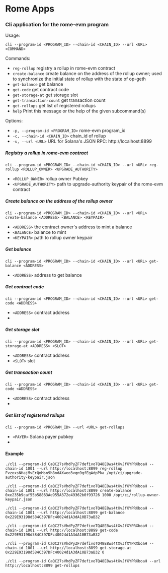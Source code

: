 # Rome Apps

### Cli application for the rome-evm program

Usage: 

`cli --program-id <PROGRAM_ID> --chain-id <CHAIN_ID> --url <URL> <COMMAND>`

Commands:

*  `reg-rollup`             registry a rollup in rome-evm contract
*  `create-balance`         create balance on the address of the rollup owner; used to synchronize the initial state of rollup with the state of op-geth
*  `get-balance`            get balance
*  `get-code`               get contract code
*  `get-storage-at`         get storage slot
*  `get-transaction-count`  get transaction count
*  `get-rollups`            get list of registered rollups
*  `help`                   Print this message or the help of the given subcommand(s)

Options:
* `-p, --program-id <PROGRAM_ID>`  rome-evm program_id
* `-c, --chain-id <CHAIN_ID>`      chain_id of rollup
* `-u, --url <URL>`                URL for Solana's JSON RPC: http://localhost:8899

##### Registry a rollup in rome-evm contract

`cli --program-id <PROGRAM_ID> --chain-id <CHAIN_ID> --url <URL> reg-rollup <ROLLUP_OWNER> <UPGRADE_AUTHORITY>`

* `<ROLLUP_OWNER>`       rollup owner Pubkey
* `<UPGRADE_AUTHORITY>`  path to upgrade-authority keypair of the rome-evm contract


##### Create balance on the address of the rollup owner

`cli --program-id <PROGRAM_ID> --chain-id <CHAIN_ID> --url <URL> create-balance <ADDRESS> <BALANCE> <KEYPAIR>`

* `<ADDRESS>`  the contract owner's address to mint a balance
* `<BALANCE>`  balance to mint
* `<KEYPAIR>`  path to rollup owner keypair


##### Get balance

`cli --program-id <PROGRAM_ID> --chain-id <CHAIN_ID> --url <URL> get-balance <ADDRESS>`

* `<ADDRESS>`  address to get balance

##### Get contract code

`cli --program-id <PROGRAM_ID> --chain-id <CHAIN_ID> --url <URL> get-code <ADDRESS>`

* `<ADDRESS>`  contract address
* 

##### Get storage slot

`cli --program-id <PROGRAM_ID> --chain-id <CHAIN_ID> --url <URL> get-storage-at <ADDRESS> <SLOT>`

* `<ADDRESS>`  contract address
* `<SLOT>`     slot

##### Get transaction count

`cli --program-id <PROGRAM_ID> --chain-id <CHAIN_ID> --url <URL> get-code <ADDRESS>`

* `<ADDRESS>`  contract address
*

##### Get list of registered rollups

`cli --program-id <PROGRAM_ID> --url <URL> get-rollups`

* `<PAYER>`  Solana payer pubkey
*

#### Example
`./cli --program-id CaQC27sVhdPyZF7defivoTQ48E8ws4tXvJfXYPRXboaH --chain-id 1001 --url http://localhost:8899 reg-rollup FvzoxsNHajMvErQmMsn9h8ndAXweo3vqn9gfEgAdpPka /opt/ci/upgrade-authority-keypair.json`

`./cli --program-id CaQC27sVhdPyZF7defivoTQ48E8ws4tXvJfXYPRXboaH --chain-id 1001 --url http://localhost:8899 create-balance 0xe235b9caf55b58863Ae955A372e49362b0f93726 1000 /opt/ci/rollup-owner-keypair.json`

`./cli --program-id CaQC27sVhdPyZF7defivoTQ48E8ws4tXvJfXYPRXboaH --chain-id 1001 --url http://localhost:8899 get-balance 0x229E93198d584C397DFc40024d1A3dA10B73aB32`

`./cli --program-id CaQC27sVhdPyZF7defivoTQ48E8ws4tXvJfXYPRXboaH --chain-id 1001 --url http://localhost:8899 get-code 0x229E93198d584C397DFc40024d1A3dA10B73aB32`

`./cli --program-id CaQC27sVhdPyZF7defivoTQ48E8ws4tXvJfXYPRXboaH --chain-id 1001 --url http://localhost:8899 get-storage-at 0x229E93198d584C397DFc40024d1A3dA10B73aB32 0`

`./cli --program-id CaQC27sVhdPyZF7defivoTQ48E8ws4tXvJfXYPRXboaH --url http://localhost:8899 get-rollups`



